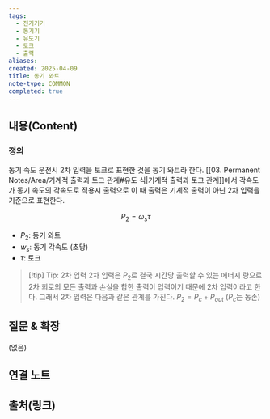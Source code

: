```yaml
---
tags:
  - 전기기기
  - 동기기
  - 유도기
  - 토크
  - 출력
aliases: 
created: 2025-04-09
title: 동기 와트
note-type: COMMON
completed: true
---
```


## 내용(Content)

### 정의

동기 속도 운전시 2차 입력을 토크로 표현한 것을 동기 와트라 한다. [[03. Permanent Notes/Area/기계적 출력과 토크 관계#유도 식|기계적 출력과 토크 관계]]에서 각속도가 동기 속도의 각속도로 적용시 출력으로 이 때 출력은 기계적 출력이 아닌 2차 입력을 기준으로 표현한다.

$$
P_{2} = \omega_{s} \tau
$$

- $P_{2}$: 동기 와트
- $w_{s}$: 동기 각속도 (초당)
- $\tau$: 토크

>[!tip] Tip: 2차 입력
>2차 입력은 $P_{2}$로 결국 시간당 출력할 수 있는 에너지 량으로 2차 회로의 모든 출력과 손실을 합한 출력이 입력이기 때문에 2차 입력이라고 한다. 그래서 2차 입력은 다음과 같은 관계를 가진다.
>$P_{2} = P_{c} + P_{out}$ ($P_{c}$는 동손)




## 질문 & 확장

(없음)

## 연결 노트

## 출처(링크)

